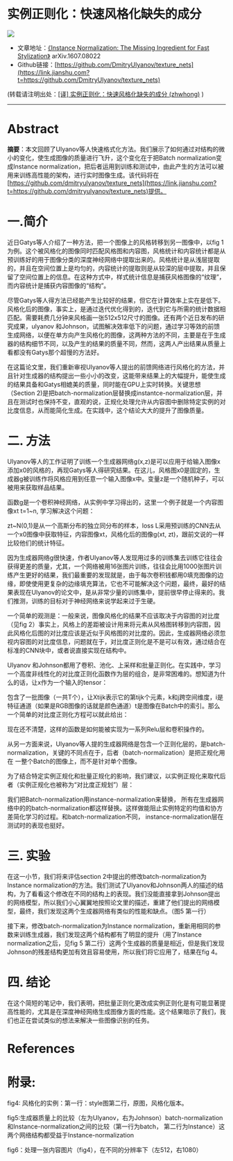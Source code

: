 <!--yml
category: 深度学习
date: 2022-07-01 00:00:00
-->

# 实例正则化：快速风格化缺失的成分

![](http://upload-images.jianshu.io/upload_images/145616-c805a50433fcb0e8.png?imageMogr2/auto-orient/strip%7CimageView2/2/w/700)

*   文章地址：[《Instance Normalization: The Missing Ingredient for Fast Stylization》](https://link.jianshu.com?t=https://arxiv.org/abs/1607.08022) arXiv.1607.08022
*   Github链接：[https://github.com/DmitryUlyanov/texture_nets](https://link.jianshu.com?t=https://github.com/DmitryUlyanov/texture_nets)

(转载请注明出处：[\[译\] 实例正则化：快速风格化缺失的成分 (zhwhong)](https://www.jianshu.com/p/d77b6273b990) )

* * *

# Abstract

**摘要**：本文回顾了Ulyanov等人快速格式化方法。我们展示了如何通过对结构的微小的变化，使生成图像的质量进行飞升，这个变化在于把Batch normalization变成Instance normalization，把后者运用到训练和测试中，由此产生的方法可以被用来训练高性能的架构，进行实时图像生成。该代码将在[https://github.com/dmitryulyanov/texture_nets](https://link.jianshu.com?t=https://github.com/dmitryulyanov/texture_nets)提供。

# 一.简介

近日Gatys等人介绍了一种方法，把一个图像上的风格转移到另一图像中，以fig 1为例。这个被风格化的图像同时匹配风格图和内容图，风格统计和内容统计都是从预训练好的用于图像分类的深度神经网络中提取出来的。风格统计是从浅层提取的，并且在空间位置上是均匀的，内容统计的提取则是从较深的层中提取，并且保留了空间位置上的信息。在这种方式中，样式统计信息是捕获风格图像的“纹理”，而内容统计是捕获内容图像的“结构”。

尽管Gatys等人得方法已经能产生比较好的结果，但它在计算效率上实在是低下。风格化后的图像，事实上，是通过迭代优化得到的，迭代到它与所需的统计数据相匹配。需要耗费几分钟来风格画一张512x512尺寸的图像。还有两个近日发布的研究成果，ulyanov 和Johnson，试图解决效率低下的问题，通过学习等效的前馈生成网络，以便在单方向产生风格化的图像，这两种方法的不同，主要是在于生成器的结构细节不同，以及产生的结果的质量不同，然而，这两人产出结果从质量上看都没有Gatys那个超慢的方法好。

在这篇论文里，我们重新审视Ulyanov等人提出的前馈网络进行风格化的方法，并且针对生成器的结构提出一些小小的改变，这能带来结果上的大幅提升，能使生成的结果具备和Gatys相媲美的质量，同时能在GPU上实时转换。关键思想（Section 2)是把batch-normalization层替换成instantce-normalization层，并且在测试时也保持不变，直观的说，正规化处理允许从内容图中删除特定实例的对比度信息，从而能简化生成。在实践中，这个结论大大的提升了图像质量。

# 二. 方法

Ulyanov等人的工作证明了训练一个生成器网络g(x,z)是可以应用于给输入图像x添加x0的风格的，再现Gatys等人得研究结果。在这儿，风格图x0是固定的，生成器g被训练作将风格应用到任意一个输入图像x中。变量z是一个随机种子，可以被用来获取样品结果。

函数g是一个卷积神经网络，从实例中学习得出的，这里一个例子就是一个内容图像xt t=1~n, 学习解决这个问题：

zt~N(0,1)是从一个高斯分布的独立同分布的样本，loss L采用预训练的CNN去从一个x0图像中获取特征，内容图像xt，风格化后的图像g(xt, zt)，跟前文说的一样比较他们的统计特征。

因为生成器网络g很快速，作者Ulyanov等人发现用过多的训练集去训练它往往会获得更差的质量，尤其，一个网络被用16张图片训练，往往会比用1000张图片训练产生更好的结果，我们最重要的发现就是，由于每次卷积钱都用0填充图像的边缘，即使使用更复杂的边缘填充算法，它也不可能解决这个问题，最终，最好的结果表现在Ulyanov的论文中，是从非常少量的训练集中，提前很早停止得来的。我们推测，训练的目标对于神经网络来说学起来过于生硬。

一个简单的观测是：一般来说，图像风格化的结果不应该取决于内容图的对比度（见fig 2）事实上，风格上的差距被设计用来将元素从风格图转移到内容图，因此风格化后图的对比度应该是近似于风格图的对比度的。因此，生成器网络必须忽视内容图的对比度信息，问题就在于，对比度正则化是不是可以有效，通过结合在标准的CNN块中，或者说直接实现在结构中。

Ulyanov 和Johnson都用了卷积、池化、上采样和批量正则化。在实践中，学习一个高度非线性化的对比度正则化函数作为层的组合，是非常困难的。想知道为什么的话，让x作为一个输入的tensor：

包含了一批图像（一共T个），让Xtijk表示它的第tijk个元素，k和j跨空间维度，i是特征通道（如果是RGB图像的话就是颜色通道）t是图像在Batch中的索引。那么一个简单的对比度正则化方程可以就此给出：

现在还不清楚，这样的函数是如何能被实现为一系列Relu层和卷积操作的。

从另一方面来说，Ulyanov等人提的生成器网络是包含一个正则化层的，是batch-normalization，关键的不同点在于，后者（batch-normalization）是把正规化用在 一整个Batch的图像上，而不是针对单个图像。

为了结合特定实例正规化和批量正规化的影响，我们建议，以实例正规化来取代后者（实例正规化也被称为“对比度正规划”）层：

我们把Batch-normalization用instance-normalization来替换， 所有在生成器网络中的的batch-normalization都这样替换。这样做能阻止实例特定的均值和协方差简化学习的过程。和batch-normalization不同， instance-normalization层在测试时的表现也挺好。

# 三. 实验

在这一小节，我们将来评估section 2中提出的修改batch-normalization为Instance normalization的方法。我们测试了Ulyanov和Johnson两人的描述的结构，为了看看这个修改在不同的结构上的表现。我们没能直接拿到Johnson提出的网络模型，所以我们小心翼翼地按照论文里的描述，重建了他们提出的网络模型，最终，我们发现这两个生成器网络有类似的性能和缺点。（图5 第一行）

接下来，修改batch-normalization为Instance normalization，重新用相同的参数来训练生成器，我们发现这两个结构都有了明显的提升（用了Instance normalization之后，见fig 5 第二行）这两个生成器的质量是相近，但是我们发现Johnson的残差结构更加有效且容易使用，所以我们将它应用了，结果在fig 4。

# 四. 结论

在这个简短的笔记中，我们表明，把批量正则化更改成实例正则化是有可能显著提高性能的，尤其是在深度神经网络生成图像方面的性能。这个结果暗示了我们，我们也正在尝试类似的想法来解决一些图像识别的任务。

# References

# 附录:

fig4: 风格化的实例：第一行：style图第二行，原图，风格化版本。

fig5:生成器质量上的比较（左为Ulyanov，右为Johnson）batch-normalization和Instance-normalization之间的比较（第一行为batch， 第二行为Instance）这两个网络结构都受益于Instance-normalization

fig6：处理一张内容图片（fig4），在不同的分辨率下（左512，右1080）
